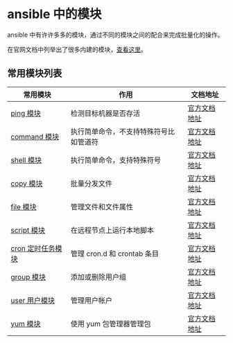 # ansible 中的模块

ansible 中有许许多多的模块，通过不同的模块之间的配合来完成批量化的操作。

在官网文档中列举出了很多内建的模块，[查看这里](https://docs.ansible.com/ansible/latest/collections/ansible/builtin/index.html)。

## 常用模块列表

| 常用模块 | 作用 | 文档地址 |
|--|-----| ---- |
| [ping 模块](ping.md) | 检测目标机器是否存活 | [官方文档地址](https://docs.ansible.com/ansible/latest/collections/ansible/builtin/ping_module.html) |
| [command 模块](command.md) | 执行简单命令，不支持特殊符号比如管道符 | [官方文档地址](https://docs.ansible.com/ansible/latest/collections/ansible/builtin/command_module.html) |
| [shell 模块](shell.md) | 执行简单命令，支持特殊符号 | [官方文档地址](https://docs.ansible.com/ansible/latest/collections/ansible/builtin/shell_module.html) |
| [copy 模块](copy.md) | 批量分发文件 | [官方文档地址](https://docs.ansible.com/ansible/latest/collections/ansible/builtin/file_module.html) |
| [file 模块](file.md) | 管理文件和文件属性 | [官方文档地址](https://docs.ansible.com/ansible/latest/collections/ansible/builtin/file_module.html) |
| [script 模块](script.md) | 在远程节点上运行本地脚本 | [官方文档地址](https://docs.ansible.com/ansible/latest/collections/ansible/builtin/script_module.html) |
| [cron 定时任务模块](cron.md) | 管理 cron.d 和 crontab 条目 | [官方文档地址](https://docs.ansible.com/ansible/latest/collections/ansible/builtin/cron_module.html) |
| [group 模块](group.md) | 添加或删除用户组 | [官方文档地址](https://docs.ansible.com/ansible/latest/collections/ansible/builtin/group_module.html) |
| [user 用户模块](user.md) | 管理用户帐户 | [官方文档地址](https://docs.ansible.com/ansible/latest/collections/ansible/builtin/user_module.html) |
| [yum 模块](yum.md) | 使用 yum 包管理器管理包 | [官方文档地址](https://docs.ansible.com/ansible/latest/collections/ansible/builtin/yum_module.html) |
